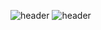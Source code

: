![header](https://capsule-render.vercel.app/api?type=Waving?)
![header](https://capsule-render.vercel.app/api?text=Hello%World!)
